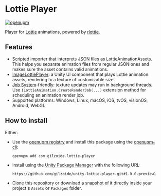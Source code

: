 # Lottie Player
[![openupm](https://img.shields.io/npm/v/com.gilzoide.lottie-player?label=openupm&registry_uri=https://package.openupm.com)](https://openupm.com/packages/com.gilzoide.lottie-player/)

Player for [Lottie](https://airbnb.io/lottie) animations, powered by [rlottie](https://github.com/Samsung/rlottie).


## Features
- Scripted importer that interprets JSON files as [LottieAnimationAsset](Runtime/LottieAnimationAsset.cs)s.
  This helps you separate animation files from regular JSON ones and makes sure the asset contains valid animations.
- [ImageLottiePlayer](Runtime/UI/ImageLottiePlayer.cs): a Unity UI component that plays Lottie animation assets, rendering to a texture of customizable size.
- [Job System](https://docs.unity3d.com/Manual/JobSystemOverview.html)-friendly: texture updates may run in background threads.
  Use `ILottieAnimation.CreateRenderJob(...)` extension method for scheduling an animation render job.
- Supported platforms: Windows, Linux, macOS, iOS, tvOS, visionOS, Android, WebGL


## How to install
Either:
- Use the [openupm registry](https://openupm.com/) and install this package using the [openupm-cli](https://github.com/openupm/openupm-cli):
  ```
  openupm add com.gilzoide.lottie-player
  ```
- Install using the [Unity Package Manager](https://docs.unity3d.com/Manual/upm-ui-giturl.html) with the following URL:
  ```
  https://github.com/gilzoide/unity-lottie-player.git#1.0.0-preview1
  ```
- Clone this repository or download a snapshot of it directly inside your project's `Assets` or `Packages` folder.